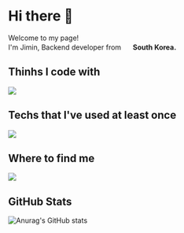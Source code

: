 # Hi there 👋
<p>Welcome to my page!  <br> I'm Jimin, Backend developer from <img src="https://cdn-icons-png.flaticon.com/512/5111/5111586.png" width="16"> <b> South Korea.</b></p>

## Thinhs I code with
<img src="https://img.shields.io/badge/Spring-333333?&style=flat-square&logo=Spring&logoColor=white"/></a>

## Techs that I've used at least once
<img src="https://img.shields.io/badge/JavaScript-333333?&style=flat-square&logo=JavaScript&logoColor=#F7DF1E"/></a>

## Where to find me
<a href="https://jmdwlee.tistory.com" target="_blank"><img src="https://img.shields.io/badge/Tistory-000000?&style=flat-square&logo=Tistory&logoColor=#000000"/></a>

## GitHub Stats
![Anurag's GitHub stats](https://github-readme-stats.vercel.app/api?username=noteasymin&show_icons=true&theme=radical)
